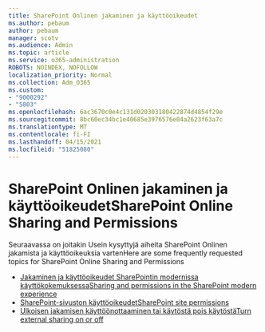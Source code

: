 ```yaml
---
title: SharePoint Onlinen jakaminen ja käyttöoikeudet
ms.author: pebaum
author: pebaum
manager: scotv
ms.audience: Admin
ms.topic: article
ms.service: o365-administration
ROBOTS: NOINDEX, NOFOLLOW
localization_priority: Normal
ms.collection: Adm_O365
ms.custom:
- "9000292"
- "5803"
ms.openlocfilehash: 6ac3670c0e4c131d020303180422874d4854f29e
ms.sourcegitcommit: 8bc60ec34bc1e40685e3976576e04a2623f63a7c
ms.translationtype: MT
ms.contentlocale: fi-FI
ms.lasthandoff: 04/15/2021
ms.locfileid: "51825080"
---
```

# <a name="sharepoint-online-sharing-and-permissions"></a><span data-ttu-id="8d1b5-102">SharePoint Onlinen jakaminen ja käyttöoikeudet</span><span class="sxs-lookup"><span data-stu-id="8d1b5-102">SharePoint Online Sharing and Permissions</span></span>

<span data-ttu-id="8d1b5-103">Seuraavassa on joitakin Usein kysyttyjä aiheita SharePoint Onlinen jakamista ja käyttöoikeuksia varten</span><span class="sxs-lookup"><span data-stu-id="8d1b5-103">Here are some frequently requested topics for SharePoint Online Sharing and Permissions</span></span>

- [<span data-ttu-id="8d1b5-104">Jakaminen ja käyttöoikeudet SharePointin modernissa käyttökokemuksessa</span><span class="sxs-lookup"><span data-stu-id="8d1b5-104">Sharing and permissions in the SharePoint modern experience</span></span>](https://docs.microsoft.com/sharepoint/modern-experience-sharing-permissions)
- [<span data-ttu-id="8d1b5-105">SharePoint-sivuston käyttöoikeudet</span><span class="sxs-lookup"><span data-stu-id="8d1b5-105">SharePoint site permissions</span></span>](https://docs.microsoft.com/sharepoint/customize-sharepoint-site-permissions)
- [<span data-ttu-id="8d1b5-106">Ulkoisen jakamisen käyttöönottaaminen tai käytöstä pois käytöstä</span><span class="sxs-lookup"><span data-stu-id="8d1b5-106">Turn external sharing on or off</span></span>](https://docs.microsoft.com/sharepoint/turn-external-sharing-on-or-off)
